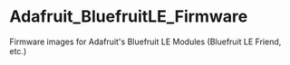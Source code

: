 Adafruit_BluefruitLE_Firmware
=============================

Firmware images for Adafruit's Bluefruit LE Modules (Bluefruit LE Friend, etc.)
